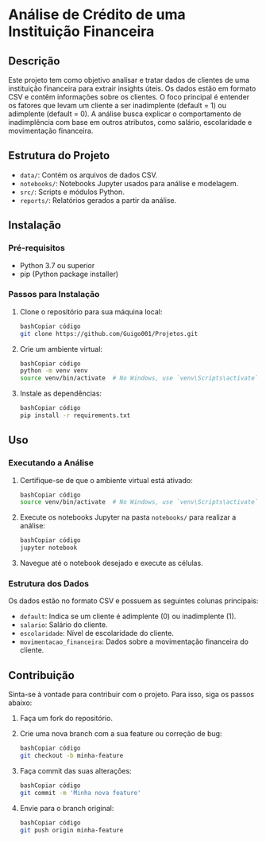 # Análise de Crédito de uma Instituição Financeira

## Descrição

Este projeto tem como objetivo analisar e tratar dados de clientes de uma instituição financeira para extrair insights úteis. Os dados estão em formato CSV e contêm informações sobre os clientes. O foco principal é entender os fatores que levam um cliente a ser inadimplente (default = 1) ou adimplente (default = 0). A análise busca explicar o comportamento de inadimplência com base em outros atributos, como salário, escolaridade e movimentação financeira.

## Estrutura do Projeto

- `data/`: Contém os arquivos de dados CSV.
- `notebooks/`: Notebooks Jupyter usados para análise e modelagem.
- `src/`: Scripts e módulos Python.
- `reports/`: Relatórios gerados a partir da análise.

## Instalação

### Pré-requisitos

- Python 3.7 ou superior
- pip (Python package installer)

### Passos para Instalação

1. Clone o repositório para sua máquina local:
    
    ```bash
    bashCopiar código
    git clone https://github.com/Guigo001/Projetos.git
    
    ```
    
2. Crie um ambiente virtual:
    
    ```bash
    bashCopiar código
    python -m venv venv
    source venv/bin/activate  # No Windows, use `venv\Scripts\activate`
    
    ```
    
3. Instale as dependências:
    
    ```bash
    bashCopiar código
    pip install -r requirements.txt
    
    ```
    

## Uso

### Executando a Análise

1. Certifique-se de que o ambiente virtual está ativado:
    
    ```bash
    bashCopiar código
    source venv/bin/activate  # No Windows, use `venv\Scripts\activate`
    
    ```
    
2. Execute os notebooks Jupyter na pasta `notebooks/` para realizar a análise:
    
    ```bash
    bashCopiar código
    jupyter notebook
    
    ```
    
3. Navegue até o notebook desejado e execute as células.

### Estrutura dos Dados

Os dados estão no formato CSV e possuem as seguintes colunas principais:

- `default`: Indica se um cliente é adimplente (0) ou inadimplente (1).
- `salario`: Salário do cliente.
- `escolaridade`: Nível de escolaridade do cliente.
- `movimentacao_financeira`: Dados sobre a movimentação financeira do cliente.

## Contribuição

Sinta-se à vontade para contribuir com o projeto. Para isso, siga os passos abaixo:

1. Faça um fork do repositório.
2. Crie uma nova branch com a sua feature ou correção de bug:
    
    ```bash
    bashCopiar código
    git checkout -b minha-feature
    
    ```
    
3. Faça commit das suas alterações:
    
    ```bash
    bashCopiar código
    git commit -m 'Minha nova feature'
    
    ```
    
4. Envie para o branch original:
    
    ```bash
    bashCopiar código
    git push origin minha-feature
    
    ```
